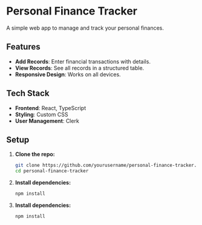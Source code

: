 # Personal Finance Tracker

A simple web app to manage and track your personal finances.

## Features

- **Add Records**: Enter financial transactions with details.
- **View Records**: See all records in a structured table.
- **Responsive Design**: Works on all devices.

## Tech Stack

- **Frontend**: React, TypeScript
- **Styling**: Custom CSS
- **User Management**: Clerk

## Setup

1. **Clone the repo:**
   ```bash
   git clone https://github.com/yourusername/personal-finance-tracker.git
   cd personal-finance-tracker

2. **Install dependencies:**
   ```bash
   npm install

2. **Install dependencies:**
   ```bash
   npm install
